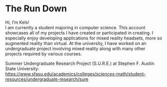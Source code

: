 # The Run Down
Hi, I’m Kels! <br>
I am currently a student majoring in computer science. This account showcases all of my projects I have created or participated in creating.
I especially enjoy developing applications for mixed reality headsets, more so augmented reality than virtual. At the university, I have worked on an undergraduate project involving mixed reality along with many other projects required by various courses.

<!-- find out if this is fine -->
Summer Undergraduate Research Project (S.U.R.E.) at Stephen F. Austin State University: <br>
https://www.sfasu.edu/academics/colleges/sciences-math/student-resources/undergraduate-research/sure
